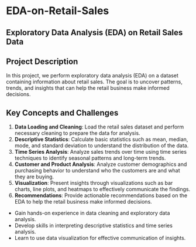 # EDA-on-Retail-Sales
## Exploratory Data Analysis (EDA) on Retail Sales Data

## Project Description

In this project, we perform exploratory data analysis (EDA) on a dataset containing information about retail sales. The goal is to uncover patterns, trends, and insights that can help the retail business make informed decisions.

## Key Concepts and Challenges

1. **Data Loading and Cleaning**: Load the retail sales dataset and perform necessary cleaning to prepare the data for analysis.
2. **Descriptive Statistics**: Calculate basic statistics such as mean, median, mode, and standard deviation to understand the distribution of the data.
3. **Time Series Analysis**: Analyze sales trends over time using time series techniques to identify seasonal patterns and long-term trends.
4. **Customer and Product Analysis**: Analyze customer demographics and purchasing behavior to understand who the customers are and what they are buying.
5. **Visualization**: Present insights through visualizations such as bar charts, line plots, and heatmaps to effectively communicate the findings.
6. **Recommendations**: Provide actionable recommendations based on the EDA to help the retail business make informed decisions.



- Gain hands-on experience in data cleaning and exploratory data analysis.
- Develop skills in interpreting descriptive statistics and time series analysis.
- Learn to use data visualization for effective communication of insights.



